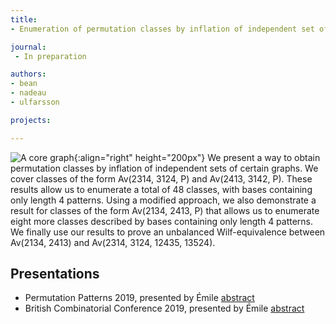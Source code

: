 ```yaml
---
title:
- Enumeration of permutation classes by inflation of independent set of graphs

journal:
 - In preparation

authors:
- bean
- nadeau
- ulfarsson

projects:

---
```

![A core graph]({{site.baseurl}}/assets/img/indepsets.png){:align="right" height="200px"}
We present a way to obtain  permutation classes by inflation of independent sets
of  certain graphs.  We  cover classes  of  the form  Av(2314,  3124, P)  and
Av(2413,  3142,  P).  These  results  allow us to
enumerate a total of 48 classes, with bases containing only length 4 patterns.
Using a modified approach, we also demonstrate  a result for classes of the form
Av(2134, 2413, P) that allows us to enumerate eight more classes  described by
bases containing only length 4 patterns. We finally use our results to prove an
unbalanced  Wilf-equivalence  between  Av(2134, 2413)  and
Av(2314,  3124, 12435, 13524).

## Presentations
- Permutation Patterns 2019, presented by Émile [abstract]({{site.baseurl}}/assets/talks/indepsets/2019-PP-abstract.pdf)
- British Combinatorial Conference 2019, presented by Émile [abstract]({{site.baseurl}}/assets/talks/indepsets/2019-BCC-abstract.pdf)
